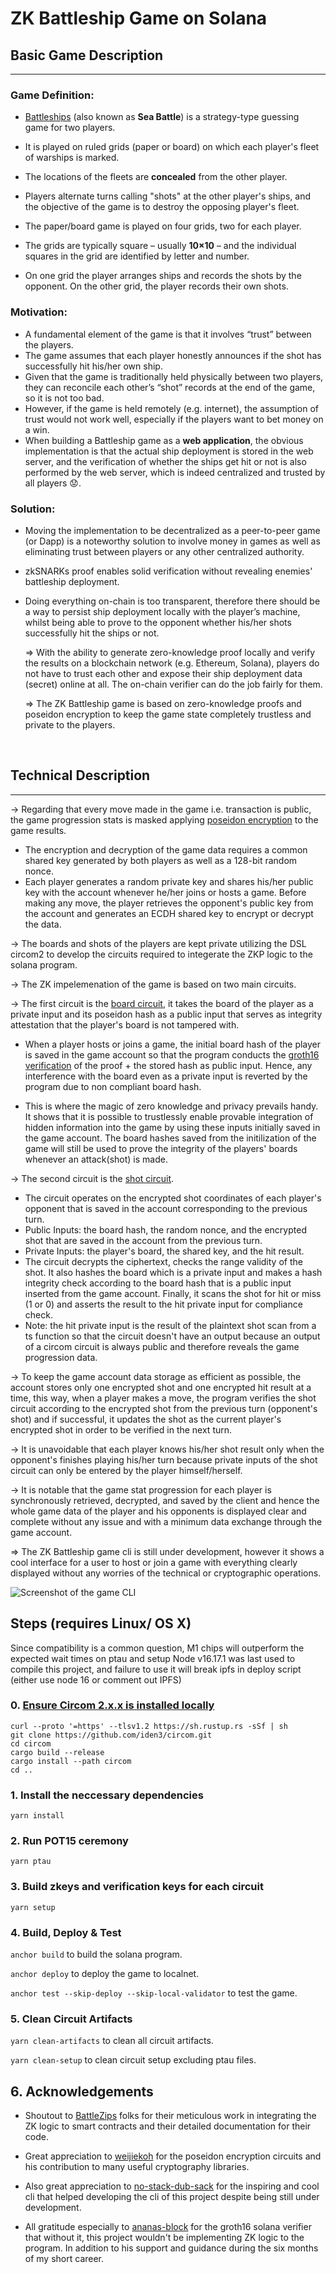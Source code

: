 # ZK Battleship Game on Solana

## Basic Game Description
---

### Game Definition:

- [Battleships](https://en.wikipedia.org/wiki/Battleship_(game)) (also known as **Sea Battle**) is a strategy-type guessing game for two players.
- It is played on ruled grids (paper or board) on which each player's fleet of warships is marked.
- The locations of the fleets are **concealed** from the other player.
- Players alternate turns calling "shots" at the other player's ships, and the objective of the game is to destroy the opposing player's fleet.

    
- The paper/board game is played on four grids, two for each player.
- The grids are typically square – usually **10×10** – and the individual squares in the grid are identified by letter and number.
- On one grid the player arranges ships and records the shots by the opponent. On the other grid, the player records their own shots.


### Motivation:
- A fundamental element of the game is that it involves “trust” between the players.
- The game assumes that each player honestly announces if the shot has successfully hit his/her own ship.
- Given that the game is traditionally held physically between two players, they can reconcile each other’s “shot” records at the end of the game, so it is not too bad.
- However, if the game is held remotely (e.g. internet), the assumption of trust would not work well, especially if the players want to bet money on a win.
- When building a Battleship game as a **web application**, the obvious implementation is that the actual ship deployment is stored in the web server, and the verification of whether the ships get hit or not is also performed by the web server, which is indeed centralized and trusted by all players 😟.

### Solution:
- Moving the implementation to be decentralized as a peer-to-peer game (or Dapp) is a noteworthy solution to involve money in games as well as eliminating trust between players or any other centralized authority.
- zkSNARKs proof enables solid verification without revealing enemies' battleship deployment.
- Doing everything on-chain is too transparent, therefore there should be a way to persist ship deployment locally with the player’s machine, whilst being able to prove to the opponent whether his/her shots successfully hit the ships or not.
        
    ⇒ With the ability to generate zero-knowledge proof locally and verify the results on a blockchain network (e.g. Ethereum, Solana), players do not have to trust each other and expose their ship deployment data (secret) online at all. The on-chain verifier can do the job fairly for them.

    ⇒ The ZK Battleship game is based on zero-knowledge proofs and poseidon encryption to keep the game state completely trustless and private to the players.
    
    <br>


## Technical Description
---
→ Regarding that every move made in the game i.e. transaction is public, the game progression stats is masked applying [poseidon encryption]((https://github.com/weijiekoh/poseidon-encryption-circom)) to the game results. 
- The encryption and decryption of the game data requires a common shared key generated by both players as well as a 128-bit random nonce.
- Each player generates a random private key and shares his/her public key with the account whenever he/her joins or hosts a game. Before making any move, the player retrieves the opponent's public key from the account and generates an ECDH shared key to encrypt or decrypt the data.


→ The boards and shots of the players are kept private utilizing the DSL circom2 to develop the circuits required to integerate the ZKP logic to the solana program.

→ The ZK impelemenation of the game is based on two main circuits. 

→ The first circuit is the [board circuit](./circuits/board.circom), it takes the board of the player as a private input and its poseidon hash as a public input that serves as integrity attestation that the player's board is not tampered with. 
- When a player hosts or joins a game, the initial board hash of the player is saved in the game account so that the program conducts the [groth16 verification](https://crates.io/crates/groth16-solana) of the proof + the stored hash as public input. Hence, any interference with the board even as a private input is reverted by the program due to non compliant board hash.

- This is where the magic of zero knowledge and privacy prevails handy. It shows that it is possible to trustlessly enable provable integration of hidden information into the game by using these inputs initially saved in the game account. The board hashes saved from the initilization of the game will still be used to prove the integrity of the players' boards whenever an attack(shot) is made.

→ The second circuit is the [shot circuit](./circuits/shot.circom). 
- The circuit operates on the encrypted shot coordinates of each player's opponent that is saved in the account corresponding to the previous turn.
- Public Inputs: the board hash, the random nonce, and the encrypted shot that are saved in the account from the previous turn.
- Private Inputs: the player's board, the shared key, and the hit result.
- The circuit decrypts the ciphertext, checks the range validity of the shot. It also hashes the board which is a private input and makes a hash integrity check according to the board hash that is a public input inserted from the game account. Finally, it scans the shot for hit or miss (1 or 0) and asserts the result to the hit private input for compliance check.
- Note: the hit private input is the result of the plaintext shot scan from a ts function so that the circuit doesn't have an output because an output of a circom circuit is always public and therefore reveals the game progression data.

→ To keep the game account data storage as efficient as possible, the account stores only one encrypted shot and one encrypted hit result at a time, this way, when a player makes a move, the program verifies the shot circuit according to the encrypted shot from the previous turn (opponent's shot) and if successful, it updates the shot as the current player's encrypted shot in order to be verified in the next turn.

→ It is unavoidable that each player knows his/her shot result only when the opponent's finishes playing his/her turn because private inputs of the shot circuit can only be entered by the player himself/herself.

→ It is notable that the game stat progression for each player is synchronously retrieved, decrypted, and saved by the client and hence the whole game data of the player and his opponents is displayed clear and complete without any issue and with a minimum data exchange through the game account.

⇒ The ZK Battleship game cli is still under development, however it shows a cool interface for a user to host or join a game with everything clearly displayed without any worries of the technical or cryptographic operations. 

![Screenshot of the game CLI](./game-cli.png)


## Steps (requires Linux/ OS X)
Since compatibility is a common question, M1 chips will outperform the expected wait times on ptau and setup
Node v16.17.1 was last used to compile this project, and failure to use it will break ipfs in deploy script (either use node 16 or comment out IPFS)

### 0. [Ensure Circom 2.x.x is installed locally](https://github.com/iden3/circom/blob/master/mkdocs/docs/getting-started/installation.md)
```
curl --proto '=https' --tlsv1.2 https://sh.rustup.rs -sSf | sh
git clone https://github.com/iden3/circom.git
cd circom
cargo build --release
cargo install --path circom
cd ..
```
### 1. Install the neccessary dependencies
```
yarn install
```
### 2. Run POT15 ceremony 
```
yarn ptau
```
### 3. Build zkeys and verification keys for each circuit
```
yarn setup
```

### 4. Build, Deploy & Test

`anchor build` to build the solana program.

`anchor deploy` to deploy the game to localnet.

`anchor test --skip-deploy --skip-local-validator` to test the game.

### 5. Clean Circuit Artifacts

`yarn clean-artifacts` to clean all circuit artifacts.

`yarn clean-setup` to clean circuit setup excluding ptau files.

## 6. Acknowledgements

- Shoutout to [BattleZips](https://github.com/BattleZips/BattleZips/tree/master) folks for their meticulous work in integrating the ZK logic to smart contracts and their detailed documentation for their code.

- Great appreciation to [weijiekoh](https://github.com/weijiekoh/poseidon-encryption-circom) for the poseidon encryption circuits and his contribution to many useful cryptography libraries.

- Also great appreciation to [no-stack-dub-sack](https://github.com/no-stack-dub-sack/battleship-cli) for the inspiring and cool cli that helped developing the cli of this project despite being still under development.

- All gratitude especially to [ananas-block](https://crates.io/crates/groth16-solana) for the groth16 solana verifier that without it, this project wouldn't be implementing ZK logic to the program. In addition to his support and guidance during the six months of my short career.



